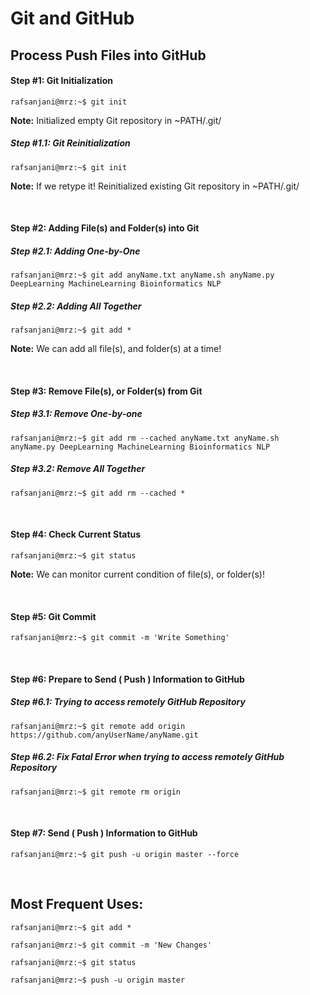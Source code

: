 # Git and GitHub

## Process Push Files into GitHub

#### Step #1: Git Initialization
```console
rafsanjani@mrz:~$ git init
```

**Note:** Initialized empty Git repository in ~PATH/.git/

##### Step #1.1: Git Reinitialization
```console
rafsanjani@mrz:~$ git init
```
**Note:** If we retype it! Reinitialized existing Git repository in ~PATH/.git/

&nbsp;
&nbsp;

#### Step #2: Adding File(s) and Folder(s) into Git

##### Step #2.1: Adding One-by-One

```console
rafsanjani@mrz:~$ git add anyName.txt anyName.sh anyName.py DeepLearning MachineLearning Bioinformatics NLP
```

##### Step #2.2: Adding All Together

```console
rafsanjani@mrz:~$ git add *
```
**Note:** We can add all file(s), and folder(s) at a time!

&nbsp;
&nbsp;

#### Step #3: Remove File(s), or Folder(s) from Git

##### Step #3.1: Remove One-by-one

```console
rafsanjani@mrz:~$ git add rm --cached anyName.txt anyName.sh anyName.py DeepLearning MachineLearning Bioinformatics NLP
```

##### Step #3.2: Remove All Together
```console
rafsanjani@mrz:~$ git add rm --cached *
```

&nbsp;
&nbsp;

####  Step #4: Check Current Status
```console
rafsanjani@mrz:~$ git status
```
**Note:** We can monitor current condition of file(s), or folder(s)!

&nbsp;
&nbsp;

####  Step #5: Git Commit
```console
rafsanjani@mrz:~$ git commit -m 'Write Something'
```

&nbsp;
&nbsp;

####  Step #6: Prepare to Send ( Push ) Information to GitHub

##### Step #6.1: Trying to access remotely GitHub Repository
```console
rafsanjani@mrz:~$ git remote add origin https://github.com/anyUserName/anyName.git
```

##### Step #6.2: Fix Fatal Error when trying to access remotely GitHub Repository
```console
rafsanjani@mrz:~$ git remote rm origin
```

&nbsp;
&nbsp;

####  Step #7: Send ( Push ) Information to GitHub
```console
rafsanjani@mrz:~$ git push -u origin master --force
```

&nbsp;
&nbsp;

## Most Frequent Uses:
```console
rafsanjani@mrz:~$ git add *
```
```console
rafsanjani@mrz:~$ git commit -m 'New Changes'
```
```console
rafsanjani@mrz:~$ git status
```
```console
rafsanjani@mrz:~$ push -u origin master 
```
